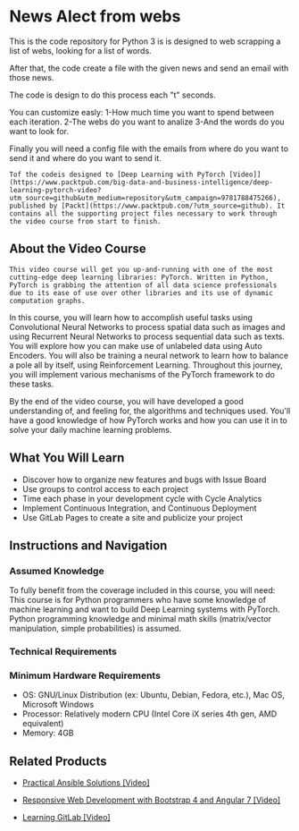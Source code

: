 # News Alect from webs
This is the code repository for Python 3 is is designed to web scrapping a list of webs, looking for a list of words. 

After that, the code create a file with the given news and send an email with those news. 

The code is design to do this process each "t" seconds. 

You can customize easly:
	1-How much time you want to spend between each iteration.
	2-The webs do you want to analize
	3-And the words do you want to look for.
	
Finally you will need a config file with the emails from where do you want to send it and where do you want to send it.
	
	
	Tof the codeis designed to [Deep Learning with PyTorch [Video]](https://www.packtpub.com/big-data-and-business-intelligence/deep-learning-pytorch-video?utm_source=github&utm_medium=repository&utm_campaign=9781788475266), published by [Packt](https://www.packtpub.com/?utm_source=github). It contains all the supporting project files necessary to work through the video course from start to finish.
## About the Video Course
	This video course will get you up-and-running with one of the most cutting-edge deep learning libraries: PyTorch. Written in Python, PyTorch is grabbing the attention of all data science professionals due to its ease of use over other libraries and its use of dynamic computation graphs. 

In this course, you will learn how to accomplish useful tasks using Convolutional Neural Networks to process spatial data such as images and using Recurrent Neural Networks to process sequential data such as texts. You will explore how you can make use of unlabeled data using Auto Encoders. You will also be training a neural network to learn how to balance a pole all by itself, using Reinforcement Learning. Throughout this journey, you will implement various mechanisms of the PyTorch framework to do these tasks. 

By the end of the video course, you will have developed a good understanding of, and feeling for, the algorithms and techniques used. You'll have a good knowledge of how PyTorch works and how you can use it in to solve your daily machine learning problems.

<H2>What You Will Learn</H2>
<DIV class=book-info-will-learn-text>
<UL>
<LI>Discover how to organize new features and bugs with Issue Board 
<LI>Use groups to control access to each project 
<LI>Time each phase in your development cycle with Cycle Analytics 
<LI>Implement Continuous Integration, and Continuous Deployment 
<LI>Use GitLab Pages to create a site and publicize your project </LI></UL></DIV>

## Instructions and Navigation
### Assumed Knowledge
To fully benefit from the coverage included in this course, you will need:<br/>
This course is for Python programmers who have some knowledge of machine learning and want to build Deep Learning systems with PyTorch. Python programming knowledge and minimal math skills (matrix/vector manipulation, simple probabilities) is assumed.	
### Technical Requirements
### Minimum Hardware Requirements
<UL>
<LI>OS: GNU/Linux Distribution (ex: Ubuntu, Debian, Fedora, etc.), Mac OS, Microsoft Windows</LI>
<LI>Processor: Relatively modern CPU (Intel Core iX series 4th gen,  AMD equivalent)</LI>
<LI>Memory: 4GB</LI></UL>


## Related Products
* [Practical Ansible Solutions [Video]](https://www.packtpub.com/networking-and-servers/practical-ansible-solutions-video?utm_source=github&utm_medium=repository&utm_campaign=9781788476904)

* [Responsive Web Development with Bootstrap 4 and Angular 7 [Video]](https://www.packtpub.com/web-development/responsive-web-development-bootstrap-4-and-angular-7-video?utm_source=github&utm_medium=repository&utm_campaign=9781789615272)

* [Learning GitLab [Video]](https://www.packtpub.com/application-development/learning-gitlab-video?utm_source=github&utm_medium=repository&utm_campaign=9781789809169)

